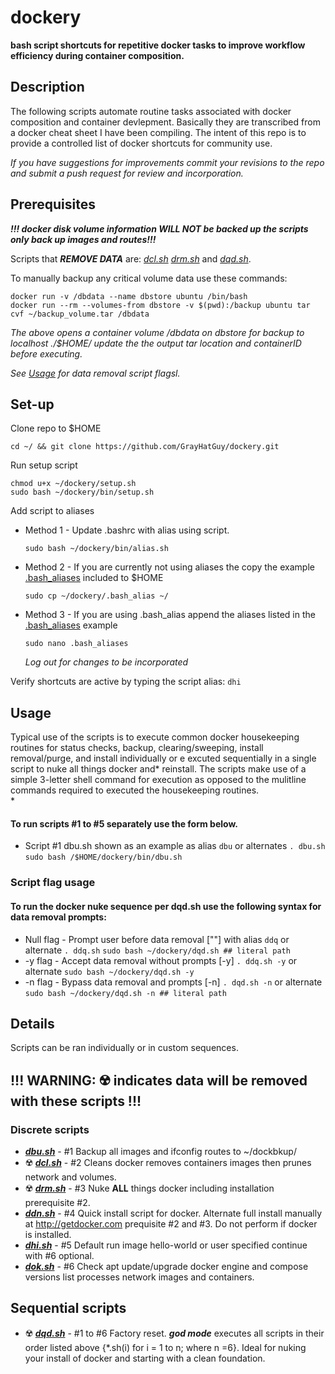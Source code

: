 # dockery

**bash script shortcuts for repetitive docker tasks to improve workflow efficiency during container composition.**

## Description
The following scripts automate routine tasks associated with docker composition and container devlepment. Basically they are transcribed from a docker cheat sheet I have been compiling. The intent of this repo is to provide a controlled list of docker shortcuts for community use.

_If you have suggestions for improvements commit your revisions to the repo and submit a push request for review and incorporation._

## Prerequisites
_**!!! docker disk volume information WILL NOT be backed up the scripts only back up images and routes!!!**_

Scripts that _**REMOVE DATA**_ are: _[dcl.sh](https://github.com/GrayHatGuy/dockery/blob/main/bin/dcl.sh) [drm.sh](https://github.com/GrayHatGuy/dockery/blob/main/bin/drm.sh)_ and _[dqd.sh](https://github.com/GrayHatGuy/dockery/blob/main/bin/dqd.sh)_. 

To manually backup any critical volume data use these commands:
 
	docker run -v /dbdata --name dbstore ubuntu /bin/bash
	docker run --rm --volumes-from dbstore -v $(pwd):/backup ubuntu tar cvf ~/backup_volume.tar /dbdata
    
_The above opens a container volume /dbdata on dbstore for backup to localhost ./$HOME/ update the the output tar location and containerID before executing._

_See [Usage](https://github.com/GrayHatGuy/dockery/blob/main/README.md#script-flag-usage) for data removal script flagsl._

## Set-up
Clone repo to $HOME

	cd ~/ && git clone https://github.com/GrayHatGuy/dockery.git
	
Run setup script

	chmod u+x ~/dockery/setup.sh
	sudo bash ~/dockery/bin/setup.sh

Add script to aliases
- Method 1 - Update .bashrc with alias using script.

	```sudo bash ~/dockery/bin/alias.sh```
- Method 2 - If you are currently not using aliases the copy the example [.bash_aliases](https://github.com/GrayHatGuy/dockery/blob/main/.bash_aliases) included to $HOME

	```sudo cp ~/dockery/.bash_alias ~/``` 
- Method 3 - If you are using .bash_alias append the aliases listed in the [.bash_aliases](https://github.com/GrayHatGuy/dockery/blob/main/.bash_aliases) example 

	```sudo nano .bash_aliases```

	_Log out for changes to be incorporated_
	
Verify shortcuts are active by typing the script alias: ```dhi```

## Usage
Typical use of the scripts is to execute common docker housekeeping routines for status checks, backup, clearing/sweeping, install removal/purge, and install individually or e excuted sequentially in a single script to nuke all things docker and* reinstall.  The scripts make use of a simple 3-letter shell command for execution as opposed to the mulitline commands required to executed the housekeeping routines.  
*
#### **To run scripts #1 to #5 separately use the form below.**
- Script #1 dbu.sh shown as an example as alias ```dbu``` or alternates ```. dbu.sh``` ```sudo bash /$HOME/dockery/bin/dbu.sh```
	
### Script flag usage
#### **To run the docker nuke sequence per dqd.sh use the following syntax for data removal prompts:**

- Null flag - Prompt user before data removal [""] with alias ```ddq``` or alternate ```. ddq.sh``` ```sudo bash ~/dockery/dqd.sh ## literal path```
- -y flag - Accept data removal without prompts [-y] ```. ddq.sh -y``` or alternate ```sudo bash ~/dockery/dqd.sh -y```
- -n flag - Bypass data removal and prompts [-n] ```. dqd.sh -n``` or alternate ```sudo bash ~/dockery/dqd.sh -n ## literal path```
	
## Details
Scripts can be ran individually or in custom sequences. 

## **!!! WARNING: ☢️ indicates data will be removed with these scripts !!!**

### Discrete scripts
- **_[dbu.sh](https://github.com/GrayHatGuy/dockery/blob/main/bin/dbu.sh)_** - #1 Backup all images and ifconfig routes to ~/dockbkup/
- ☢️ **_[dcl.sh](https://github.com/GrayHatGuy/dockery/blob/main/bin/dcl.sh)_** - #2 Cleans docker removes containers images then prunes network and volumes.
- ☢️ **_[drm.sh](https://github.com/GrayHatGuy/dockery/blob/main/bin/drm.sh)_** - #3 Nuke **ALL** things docker including installation prerequisite #2.
- **_[ddn.sh](https://github.com/GrayHatGuy/dockery/blob/main/bin/ddn.sh)_** - #4 Quick install script for docker. Alternate full install manually at http://getdocker.com prequisite #2 and #3. Do not perform if docker is installed. 
- **_[dhi.sh](https://github.com/GrayHatGuy/dockery/blob/main/bin/dhi.sh)_** - #5 Default run image hello-world or user specified continue with #6 optional.
- **_[dok.sh](https://github.com/GrayHatGuy/dockery/blob/main/bin/dok.sh)_** - #6 Check apt update/upgrade docker engine and compose versions list processes network images and containers. 

 
## Sequential scripts
- ☢️ **_[dqd.sh](https://github.com/GrayHatGuy/dockery/blob/main/bin/dqd.sh)_** - #1 to #6  Factory reset. _**god mode**_ executes all scripts in their order listed above {*.sh(i) for i = 1 to n; where n =6}. Ideal for nuking your install of docker and starting with a clean foundation.  
